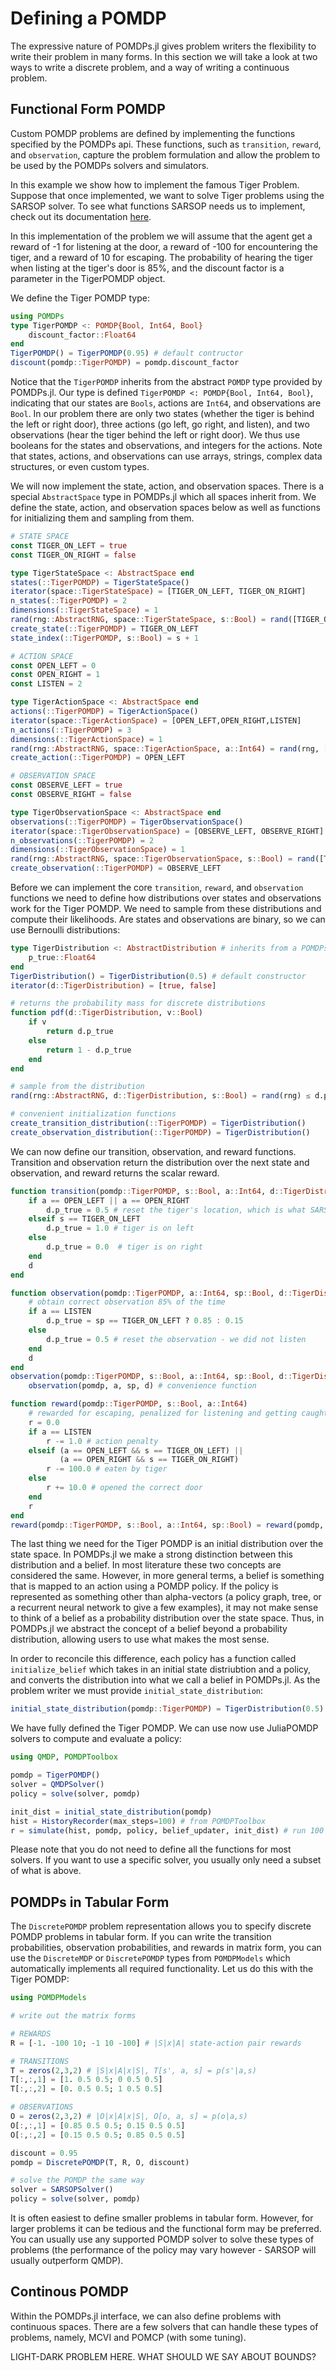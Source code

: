 # Defining a POMDP

The expressive nature of POMDPs.jl gives problem writers the flexibility to write their problem in many forms. In this
section we will take a look at two ways to write a discrete problem, and a way of writing a continuous problem.

## Functional Form POMDP
Custom POMDP problems are defined by implementing the functions specified by the POMDPs api.
These functions, such as ```transition```, ```reward```, and ```observation```, capture the problem formulation and allow the problem to be used by the POMDPs solvers and simulators.

In this example we show how to implement the famous Tiger Problem.
Suppose that once implemented, we want to solve Tiger problems using the SARSOP solver.
To see what functions SARSOP needs us to implement, check out its documentation [here](#href).

In this implementation of the problem we will assume that the agent get a reward of -1 for listening at the door,
a reward of -100 for encountering the tiger, and a reward of 10 for escaping. The probability of hearing the tiger
when listing at the tiger's door is 85%, and the discount factor is a parameter in the TigerPOMDP object.

We define the Tiger POMDP type:

```julia
using POMDPs
type TigerPOMDP <: POMDP{Bool, Int64, Bool}
    discount_factor::Float64
end
TigerPOMDP() = TigerPOMDP(0.95) # default contructor
discount(pomdp::TigerPOMDP) = pomdp.discount_factor
```

Notice that the ```TigerPOMDP``` inherits from the abstract ```POMDP``` type provided by POMDPs.jl.
Our type is defined ```TigerPOMDP <: POMDP{Bool, Int64, Bool}```, indicating that our states are ```Bools```, actions are ```Int64```, and observations are ```Bool```.
In our problem there are only two states (whether the tiger is behind the left or right door), three actions (go left, go right, and listen), and two observations (hear the tiger behind the left or right door). We thus use booleans for the states and observations, and integers for the actions.
Note that states, actions, and observations can use arrays, strings, complex data structures, or even custom types.

We will now implement the state, action, and observation spaces.
There is a special ```AbstractSpace``` type in POMDPs.jl which all spaces inherit from.
We define the state, action, and observation spaces below as well as functions for initializing them and sampling from them.

```julia
# STATE SPACE
const TIGER_ON_LEFT = true
const TIGER_ON_RIGHT = false

type TigerStateSpace <: AbstractSpace end
states(::TigerPOMDP) = TigerStateSpace()
iterator(space::TigerStateSpace) = [TIGER_ON_LEFT, TIGER_ON_RIGHT]
n_states(::TigerPOMDP) = 2
dimensions(::TigerStateSpace) = 1
rand(rng::AbstractRNG, space::TigerStateSpace, s::Bool) = rand([TIGER_ON_LEFT, TIGER_ON_RIGHT]) # sample random state
create_state(::TigerPOMDP) = TIGER_ON_LEFT
state_index(::TigerPOMDP, s::Bool) = s + 1

# ACTION SPACE
const OPEN_LEFT = 0
const OPEN_RIGHT = 1
const LISTEN = 2

type TigerActionSpace <: AbstractSpace end
actions(::TigerPOMDP) = TigerActionSpace()
iterator(space::TigerActionSpace) = [OPEN_LEFT,OPEN_RIGHT,LISTEN]
n_actions(::TigerPOMDP) = 3
dimensions(::TigerActionSpace) = 1
rand(rng::AbstractRNG, space::TigerActionSpace, a::Int64) = rand(rng, [OPEN_LEFT,OPEN_RIGHT,LISTEN]) # sample random action
create_action(::TigerPOMDP) = OPEN_LEFT

# OBSERVATION SPACE
const OBSERVE_LEFT = true
const OBSERVE_RIGHT = false

type TigerObservationSpace <: AbstractSpace end
observations(::TigerPOMDP) = TigerObservationSpace()
iterator(space::TigerObservationSpace) = [OBSERVE_LEFT, OBSERVE_RIGHT]
n_observations(::TigerPOMDP) = 2
dimensions(::TigerObservationSpace) = 1
rand(rng::AbstractRNG, space::TigerObservationSpace, s::Bool) = rand([TIGER_ON_LEFT, TIGER_ON_RIGHT]) # sample random observation
create_observation(::TigerPOMDP) = OBSERVE_LEFT
```

Before we can implement the core ```transition```, ```reward```, and ```observation``` functions we need to define how distributions over states and observations work for the Tiger POMDP.
We need to sample from these distributions and compute their likelihoods.
Are states and observations are binary, so we can use Bernoulli distributions:

```julia
type TigerDistribution <: AbstractDistribution # inherits from a POMDPs.jl abstract type
    p_true::Float64
end
TigerDistribution() = TigerDistribution(0.5) # default constructor
iterator(d::TigerDistribution) = [true, false]

# returns the probability mass for discrete distributions
function pdf(d::TigerDistribution, v::Bool)
    if v
        return d.p_true
    else
        return 1 - d.p_true
    end
end

# sample from the distribution
rand(rng::AbstractRNG, d::TigerDistribution, s::Bool) = rand(rng) ≤ d.p_true

# convenient initialization functions
create_transition_distribution(::TigerPOMDP) = TigerDistribution()
create_observation_distribution(::TigerPOMDP) = TigerDistribution()
```

We can now define our transition, observation, and reward functions.
Transition and observation return the distribution over the next state and observation, and reward returns the scalar reward.

```julia
function transition(pomdp::TigerPOMDP, s::Bool, a::Int64, d::TigerDistribution=create_transition_distribution(pomdp))
    if a == OPEN_LEFT || a == OPEN_RIGHT
        d.p_true = 0.5 # reset the tiger's location, which is what SARSOP wants
    elseif s == TIGER_ON_LEFT
        d.p_true = 1.0 # tiger is on left
    else
        d.p_true = 0.0  # tiger is on right
    end
    d
end

function observation(pomdp::TigerPOMDP, a::Int64, sp::Bool, d::TigerDistribution=create_observation_distribution(pomdp))
    # obtain correct observation 85% of the time
    if a == LISTEN
        d.p_true = sp == TIGER_ON_LEFT ? 0.85 : 0.15
    else
        d.p_true = 0.5 # reset the observation - we did not listen
    end
    d
end
observation(pomdp::TigerPOMDP, s::Bool, a::Int64, sp::Bool, d::TigerDistribution=create_observation_distribution(pomdp)) =
    observation(pomdp, a, sp, d) # convenience function

function reward(pomdp::TigerPOMDP, s::Bool, a::Int64)
    # rewarded for escaping, penalized for listening and getting caught
    r = 0.0
    if a == LISTEN
        r -= 1.0 # action penalty
    elseif (a == OPEN_LEFT && s == TIGER_ON_LEFT) ||
           (a == OPEN_RIGHT && s == TIGER_ON_RIGHT)
        r -= 100.0 # eaten by tiger
    else
        r += 10.0 # opened the correct door
    end
    r
end
reward(pomdp::TigerPOMDP, s::Bool, a::Int64, sp::Bool) = reward(pomdp, s, a) # convenience function
```

The last thing we need for the Tiger POMDP is an initial distribution over the state space.
In POMDPs.jl we make a strong distinction between this distribution and a belief.
In most literature these two concepts are considered the same. However, in more general terms, a belief is something that is mapped to an action using a POMDP policy.
If the policy is represented as something other than alpha-vectors (a policy graph, tree, or a recurrent neural network to give a few examples), it
may not make sense to think of a belief as a probability distribution over the state space.
Thus, in POMDPs.jl we abstract the concept of a belief beyond a probability distribution, allowing users to use what makes the most sense.

In order to reconcile this difference, each policy has a function called ```initialize_belief``` which takes in an
initial state distriubtion and a policy, and converts the
distribution into what we call a belief in POMDPs.jl. As the problem writer we must provide ```initial_state_distribution```:

```julia
initial_state_distribution(pomdp::TigerPOMDP) = TigerDistribution(0.5)
```

We have fully defined the Tiger POMDP.
We can use now use JuliaPOMDP solvers to compute and evaluate a policy:

```julia
using QMDP, POMDPToolbox

pomdp = TigerPOMDP()
solver = QMDPSolver()
policy = solve(solver, pomdp)

init_dist = initial_state_distribution(pomdp)
hist = HistoryRecorder(max_steps=100) # from POMDPToolbox
r = simulate(hist, pomdp, policy, belief_updater, init_dist) # run 100 step simulation
```

Please note that you do not need to define all the functions for most solvers.
If you want to use a specific solver, you usually only need a subset of what is above.

## POMDPs in Tabular Form

The ```DiscretePOMDP``` problem representation allows you to specify discrete POMDP problems in tabular form.
If you can write the transition probabilities, observation probabilities, and rewards in matrix form, you can use the ```DiscreteMDP``` or
```DiscretePOMDP``` types from ```POMDPModels``` which automatically implements all required functionality.
Let us do this with the Tiger POMDP:

```julia
using POMDPModels

# write out the matrix forms

# REWARDS
R = [-1. -100 10; -1 10 -100] # |S|x|A| state-action pair rewards

# TRANSITIONS
T = zeros(2,3,2) # |S|x|A|x|S|, T[s', a, s] = p(s'|a,s)
T[:,:,1] = [1. 0.5 0.5; 0 0.5 0.5]
T[:,:,2] = [0. 0.5 0.5; 1 0.5 0.5]

# OBSERVATIONS
O = zeros(2,3,2) # |O|x|A|x|S|, O[o, a, s] = p(o|a,s)
O[:,:,1] = [0.85 0.5 0.5; 0.15 0.5 0.5]
O[:,:,2] = [0.15 0.5 0.5; 0.85 0.5 0.5]

discount = 0.95
pomdp = DiscretePOMDP(T, R, O, discount)

# solve the POMDP the same way
solver = SARSOPSolver()
policy = solve(solver, pomdp)
```

It is often easiest to define smaller problems in tabular form. However, for larger problems it can be
tedious and the functional form may be preferred. You can usually use any supported POMDP solver to solve these types of problems (the performance of the policy may vary however - SARSOP will usually outperform QMDP).

## Continous POMDP

Within the POMDPs.jl interface, we can also define problems with continuous spaces.
There are a few solvers that can handle these types of problems, namely, MCVI and POMCP (with some tuning).

LIGHT-DARK PROBLEM HERE. WHAT SHOULD WE SAY ABOUT BOUNDS?
















